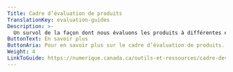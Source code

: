 ```yaml
---
Title: Cadre d’évaluation de produits
TranslationKey: evaluation-guides
Description: >-
  Un survol de la façon dont nous évaluons les produits à différentes étapes de la livraison.
ButtonText: En savoir plus
ButtonAria: Pour en savoir plus sur le cadre d’évaluation de produits.
Weight: 4
LinkToGuide: https://numerique.canada.ca/outils-et-ressources/cadre-devaluation/
---
```

